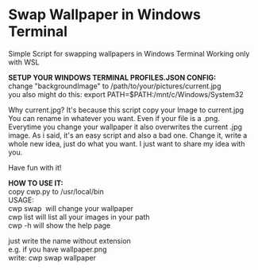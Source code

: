 # Swap Wallpaper in Windows Terminal 
Simple Script for swapping wallpapers in Windows Terminal
Working only with WSL

**SETUP YOUR WINDOWS TERMINAL PROFILES.JSON CONFIG:**  
change "backgroundImage" to /path/to/your/pictures/current.jpg  
you also might do this:   export PATH=$PATH:/mnt/c/Windows/System32
   
Why current.jpg? It's because this script copy your Image to current.jpg  
You can rename in whatever you want.
Even if your file is a .png.   
Everytime you change your wallpaper it also overwrites the current .jpg image.
As i said, it's an easy script and also a bad one.
Change it, write a whole new idea, just do what you want.
I just want to share my idea with you. 

Have fun with it!
  
**HOW TO USE IT:**  
  copy cwp.py to /usr/local/bin  
  USAGE:  
  cwp swap <img> will change your wallpaper  
  cwp list will list all your images in your path  
  cwp -h will show the help page  
  
  just write the name without extension  
  e.g. if you have wallpaper.png  
  write: cwp swap wallpaper

  
